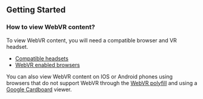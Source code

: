 ## Getting Started

### How to view WebVR content?

To view WebVR content, you will need a compatible browser and VR headset.

* [Compatible headsets](/getting-started/headsets/)
* [WebVR enabled browsers](/browsers/)

You can also view WebVR content on IOS or Android phones using browsers that do not support WebVR through the [WebVR polyfill](https://github.com/googlevr/webvr-polyfill) and using a  [Google Cardboard](https://vr.google.com/cardboard/) viewer.
